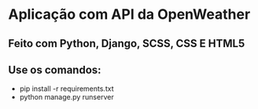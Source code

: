 # Aplicação com API da OpenWeather

## Feito com Python, Django, SCSS, CSS E HTML5

## Use os comandos: 
- pip install -r requirements.txt
- python manage.py runserver
